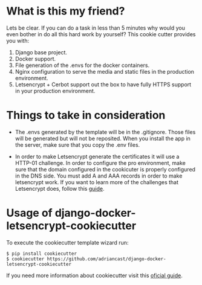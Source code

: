 # What is this my friend?

Lets be clear. If you can do a task in less than 5 minutes why would you even bother in do all this hard work by yourself? This cookie cutter provides you with:
1. Django base project.
2. Docker support.
3. File generation of the .envs for the docker containers.
4. Nginx configuration to serve the media and static files in the production environment.
5. Letsencrypt + Cerbot support out the box to have fully HTTPS support in your production environment.

# Things to take in consideration

- The .envs generated by the template will be in the .gitignore. Those files will be generated but will not be reposited. When you install the app in the server, make sure that you copy the .env files.

- In order to make Letsencrypt generate the certificates it will use a HTTP-01 challenge. In order to configure the pro environment, make sure that the domain configured in the cookicuter is properly configured in the DNS side. You must add A and AAA records in order to make letsencrypt work. If you want to learn more of the challenges that Letsencrypt does, follow this [guide](https://letsencrypt.org/docs/challenge-types/).


# Usage of django-docker-letsencrypt-cookiecutter

To execute the cookiecutter template wizard run:
```
$ pip install cookiecutter
$ cookiecutter https://github.com/adriancast/django-docker-letsencrypt-cookiecutter
```
If you need more information about cookiecutter visit this [oficial guide](https://cookiecutter.readthedocs.io/en/latest/installation.html).
